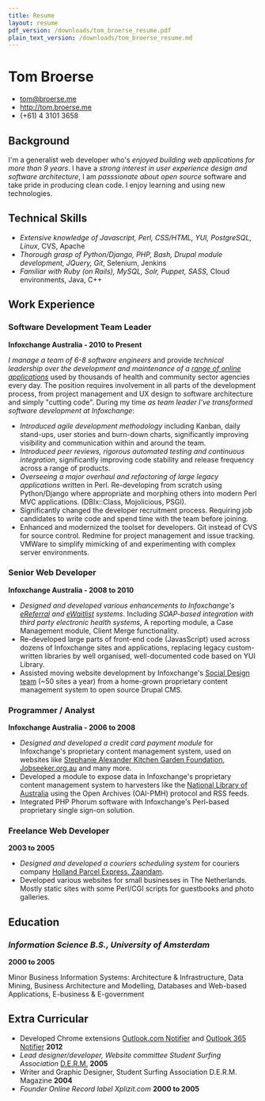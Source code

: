 ```yaml
---
title: Resume
layout: resume
pdf_version: /downloads/tom_broerse_resume.pdf
plain_text_version: /downloads/tom_broerse_resume.md
---
```


Tom Broerse
===========

* <tom@broerse.me> 
* <http://tom.broerse.me> 
* (+61) 4 3101 3658


Background
----------

I'm a generalist web developer who's _enjoyed building web applications for more 
than 9 years_. I have a _strong interest in user experience design and software 
architecture_, I am _passsionate about open source_ software and take pride in
producing clean code. I enjoy learning and using new technologies.


Technical Skills
----------------

* _Extensive knowledge of Javascript, Perl, CSS/HTML, YUI, PostgreSQL, Linux_,
  CVS, Apache
* _Thorough grasp of Python/Django, PHP, Bash, Drupal module development, 
   JQuery, Git_, Selenium, Jenkins
* _Familiar with Ruby (on Rails), MySQL, Solr, Puppet, SASS_,
  Cloud environments, Java, C++


Work Experience
----------------

### Software Development Team Leader
__Infoxchange Australia - 2010 to Present__

_I manage a team of 6-8 software engineers_ and provide _technical leadership
over the development and maintenance of a 
[range of online applications](http://www.apppac4nfp.infoxchange.net.au)_ used
by thousands of health and community sector agencies every day. The position
requires involvement in all parts of the development process, from
project management and UX design to software architecture and simply "cutting 
code". During my time _as team leader I've transformed software development at 
Infoxchange_:

* _Introduced agile development methodology_ including Kanban, daily 
  stand-ups, user stories and burn-down charts, significantly improving 
  visibility and communication within and around the team.
* _Introduced peer reviews, rigorous automated testing and continuous 
  integration_, significantly improving code stability and release frequency 
  across a range of products.
* _Overseeing a major overhaul and refactoring of large legacy applications_ 
  written in Perl. Re-developing from scratch using Python/Django where 
  appropriate and morphing others into modern Perl MVC applications.
  (DBIx::Class, Mojolicious, PSGI).
* Significantly changed the developer recruitment process. Requiring job 
  candidates to  write code and spend time with the team before joining.
* Enhanced and modernized the toolset for developers. Git instead of CVS for
  source control. Redmine for project management and issue tracking. VMWare
  to simplify mimicking of and experimenting with complex server environments.


### Senior Web Developer
__Infoxchange Australia - 2008 to 2010__

* _Designed and developed various enhancements to Infoxchange's 
  [eReferral](http://www.s2s.infoxchange.net.au/ereferral)
  and [eWaitlist](http://www.s2s.infoxchange.net.au/ereferral) systems_. 
  Including _SOAP-based integration with third party 
  electronic health systems_, A reporting module, a Case Management module,
  Client Merge functionality.
* Re-developed large parts of front-end code (JavasScript) used across 
  dozens of Infoxchange sites and applications, replacing legacy custom-written 
  libraries by well organised, well-documented code based on YUI Library.
* Assisted moving website development by Infoxchange's
  [Social Design team](http://www.socialdesign.infoxchange.net.au) (~50 
  sites a year) from a home-grown proprietary content management system to
  open source Drupal CMS.


### Programmer / Analyst
__Infoxchange Australia - 2006 to 2008__

* _Designed and developed a credit card payment module_ for Infoxchange's
  proprietary content management system, used on websites like [Stephanie 
  Alexander Kitchen Garden Foundation](http://www.kitchengardenfoundation.org.au),
  [Jobseeker.org.au](http://www.jobseeker.org.au) and many more.
* Developed a module to expose data in Infoxchange's proprietary 
  content management system to harvesters like the [National 
  Library of Australia](http://www.nla.gov.au/) using the Open Archives 
  (OAI-PMH) protocol and RSS feeds.
* Integrated PHP Phorum software with Infoxchange's Perl-based proprietary 
  single sign-on solution.


### Freelance Web Developer
__2003 to 2005__

* _Designed and developed a couriers scheduling system_ for couriers company 
  [Holland Parcel Express, Zaandam](http://www.hpe.nl/).
* Developed various websites for small businesses in The Netherlands. Mostly
  static sites with some Perl/CGI scripts for guestbooks and photo galleries.


Education
---------

### _Information Science B.S., University of Amsterdam_
__2000 to 2005__

Minor Business Information Systems: Architecture & Infrastructure, 
Data Mining, Business Architecture and Modelling, 
Databases and Web-based Applications, E-business & E-government 


Extra Curricular
----------------

* Developed Chrome extensions 
  [Outlook.com Notifier](https://chrome.google.com/webstore/detail/outlookcom-notifier/mkmomflkhdooajekmffpilpoenndjppk) 
  and [Outlook 365 Notifier](https://chrome.google.com/webstore/detail/dhfemhokeipigjjdopkanibcilnbbjpf)
  __2012__
* _Lead designer/developer, Website committee Student Surfing 
  Association_ [D.E.R.M.](http://www.derm.nl) __2005__
* Writer and Graphic Designer, Student Surfing Association D.E.R.M. 
  Magazine __2004__
* _Founder Online Record label Xplizit.com_ 
  __2000 to 2005__